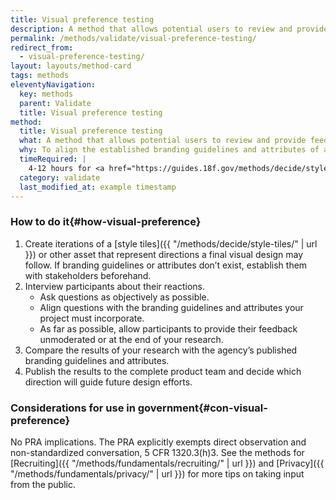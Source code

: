 ```yaml
---
title: Visual preference testing
description: A method that allows potential users to review and provide feedback on a solution's visual direction.
permalink: /methods/validate/visual-preference-testing/
redirect_from:
  - visual-preference-testing/
layout: layouts/method-card
tags: methods
eleventyNavigation:
  key: methods
  parent: Validate
  title: Visual preference testing
method:
  title: Visual preference testing
  what: A method that allows potential users to review and provide feedback on a solution’s visual direction.
  why: To align the established branding guidelines and attributes of a solution with the way end users view the overall brand and emotional feel.
  timeRequired: |
    4-12 hours for <a href="https://guides.18f.gov/methods/decide/style-tiles" class="usa-link">style tiles</a>. 30 minutes per participant to get feedback.
  category: validate
  last_modified_at: example timestamp
---
```


### How to do it{#how-visual-preference}

1. Create iterations of a [style tiles]({{ "/methods/decide/style-tiles/" | url }}) or other asset that represent directions a final visual design may follow. If branding guidelines or attributes don’t exist, establish them with stakeholders beforehand.
1. Interview participants about their reactions.
    - Ask questions as objectively as possible.
    - Align questions with the branding guidelines and attributes your project must incorporate.
    - As far as possible, allow participants to provide their feedback unmoderated or at the end of your research.
1. Compare the results of your research with the agency’s published branding guidelines and attributes.
1. Publish the results to the complete product team and decide which direction will guide future design efforts.

<section class="method--section method--section--government-considerations" markdown="1" >

### Considerations for use in government{#con-visual-preference}

No PRA implications. The PRA explicitly exempts direct observation and non-standardized conversation, 5 CFR 1320.3(h)3. See the methods for
[Recruiting]({{ "/methods/fundamentals/recruiting/" | url }}) and [Privacy]({{ "/methods/fundamentals/privacy/" | url }}) for more tips on taking input from the public.
</section>
